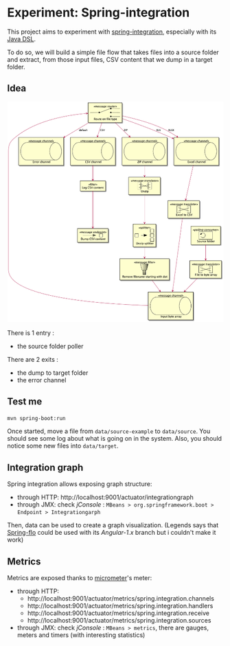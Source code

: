 # Experiment: Spring-integration

This project aims to experiment with [spring-integration](https://spring.io/projects/spring-integration), especially with its [Java DSL](https://docs.spring.io/spring-integration/docs/current/reference/html/dsl.html#java-dsl).

To do so, we will build a simple file flow that takes files into a source folder and extract, from those input files, CSV content that we dump in a target folder.

## Idea

![UML diagram](./uml/idea.png)

There is 1 entry :

- the source folder poller

There are 2 exits :

- the dump to target folder
- the error channel

## Test me

```sh
mvn spring-boot:run
```

Once started, move a file from `data/source-example` to `data/source`.
You should see some log about what is going on in the system.
Also, you should notice some new files into `data/target`.

## Integration graph

Spring integration allows exposing graph structure:

- through HTTP: http://localhost:9001/actuator/integrationgraph
- through JMX: check _jConsole_ : `MBeans > org.springframework.boot > Endpoint > Integrationgarph`

Then, data can be used to create a graph visualization.
(Legends says that [Spring-flo](https://github.com/spring-projects/spring-flo) could be used with its _Angular-1.x_ branch but i couldn't make it work)

## Metrics

Metrics are exposed thanks to [micrometer](https://micrometer.io/)'s meter:

- through HTTP:
  - http://localhost:9001/actuator/metrics/spring.integration.channels
  - http://localhost:9001/actuator/metrics/spring.integration.handlers
  - http://localhost:9001/actuator/metrics/spring.integration.receive
  - http://localhost:9001/actuator/metrics/spring.integration.sources
- through JMX: check _jConsole_ : `MBeans > metrics`, there are gauges, meters and timers (with interesting statistics)
